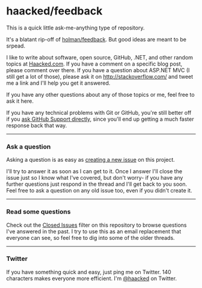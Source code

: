 # haacked/feedback

This is a quick little ask-me-anything type of repository.

It's a blatant rip-off of [holman/feedback](https://github.com/holman/feedback).
But good ideas are meant to be srpead.

I like to write about software, open source, GitHub, .NET, and other random
topics at [Haacked.com](http://haacked.com/). If you have a comment on a
specific blog post, please comment over there. If you have a question about
ASP.NET MVC (I still get a lot of those), please ask it on
http://stackoverflow.com/ and tweet me a link and I'll help you get it
answered.

If you have any other questions about any of those topics or me, feel free to
ask it here.

If you have any technical problems with Git or GitHub, you're still better off
if you [ask GitHub Support directly](https://github.com/contact), since you'll
end up getting a much faster response back that way.

---

### Ask a question

Asking a question is as easy as
[creating a new issue](https://github.com/haacked/feedback/issues/new) on this
project.

I'll try to answer it as soon as I can get to it. Once I answer I'll close the
issue just so I know what I've covered, but don't worry- if you have any further
questions just respond in the thread and I'll get back to you soon. Feel free to
ask a question on any old issue too, even if you didn't create it.

---

### Read some questions

Check out the [Closed Issues](https://github.com/haacked/feedback/issues?sort=created&direction=desc&state=closed&page=1)
filter on this repository to browse questions I've answered in the past. I try
to use this as an email replacement that everyone can see, so feel free to dig
into some of the older threads.

---

### Twitter

If you have something quick and easy, just ping me on Twitter. 140 characters
makes everyone more efficient. I'm [@haacked](https://twitter.com/haacked) on
Twitter.
